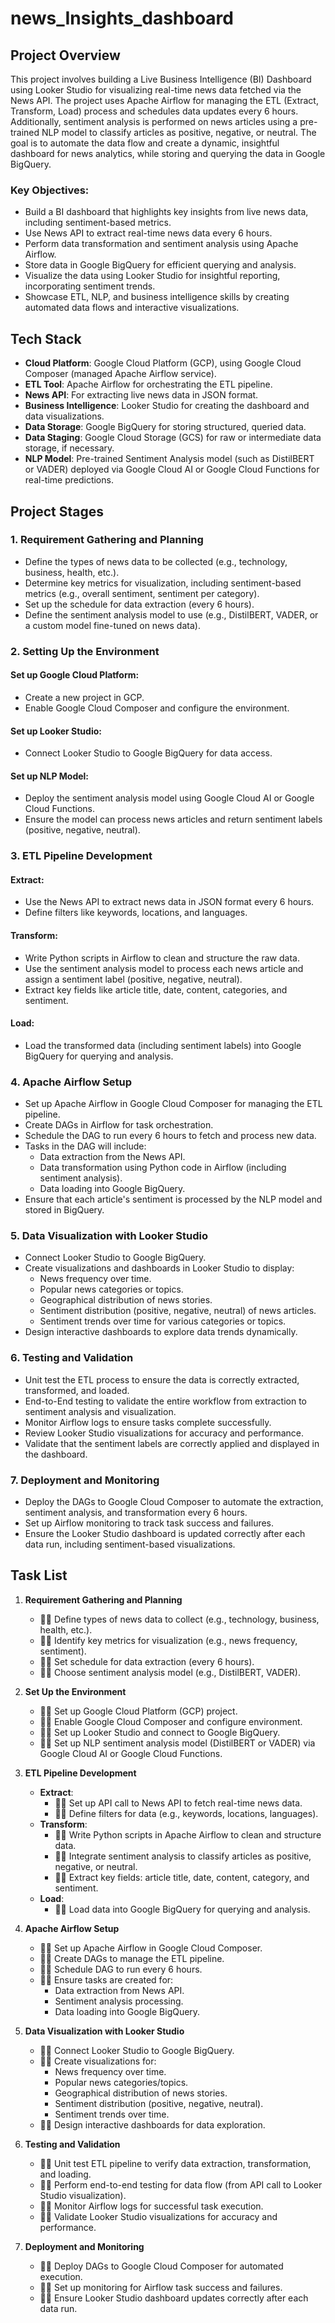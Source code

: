 # news_Insights_dashboard

## Project Overview
This project involves building a Live Business Intelligence (BI) Dashboard using Looker Studio for visualizing real-time news data fetched via the News API. The project uses Apache Airflow for managing the ETL (Extract, Transform, Load) process and schedules data updates every 6 hours. Additionally, sentiment analysis is performed on news articles using a pre-trained NLP model to classify articles as positive, negative, or neutral. The goal is to automate the data flow and create a dynamic, insightful dashboard for news analytics, while storing and querying the data in Google BigQuery.

### Key Objectives:
- Build a BI dashboard that highlights key insights from live news data, including sentiment-based metrics.
- Use News API to extract real-time news data every 6 hours.
- Perform data transformation and sentiment analysis using Apache Airflow.
- Store data in Google BigQuery for efficient querying and analysis.
- Visualize the data using Looker Studio for insightful reporting, incorporating sentiment trends.
- Showcase ETL, NLP, and business intelligence skills by creating automated data flows and interactive visualizations.

## Tech Stack
- **Cloud Platform**: Google Cloud Platform (GCP), using Google Cloud Composer (managed Apache Airflow service).
- **ETL Tool**: Apache Airflow for orchestrating the ETL pipeline.
- **News API**: For extracting live news data in JSON format.
- **Business Intelligence**: Looker Studio for creating the dashboard and data visualizations.
- **Data Storage**: Google BigQuery for storing structured, queried data.
- **Data Staging**: Google Cloud Storage (GCS) for raw or intermediate data storage, if necessary.
- **NLP Model**: Pre-trained Sentiment Analysis model (such as DistilBERT or VADER) deployed via Google Cloud AI or Google Cloud Functions for real-time predictions.

## Project Stages

### 1. Requirement Gathering and Planning
- Define the types of news data to be collected (e.g., technology, business, health, etc.).  
- Determine key metrics for visualization, including sentiment-based metrics (e.g., overall sentiment, sentiment per category).  
- Set up the schedule for data extraction (every 6 hours).  
- Define the sentiment analysis model to use (e.g., DistilBERT, VADER, or a custom model fine-tuned on news data).  

### 2. Setting Up the Environment
#### Set up Google Cloud Platform:
- Create a new project in GCP.  
- Enable Google Cloud Composer and configure the environment.  

#### Set up Looker Studio:
- Connect Looker Studio to Google BigQuery for data access.  

#### Set up NLP Model:
- Deploy the sentiment analysis model using Google Cloud AI or Google Cloud Functions.  
- Ensure the model can process news articles and return sentiment labels (positive, negative, neutral).  

### 3. ETL Pipeline Development
#### Extract:
- Use the News API to extract news data in JSON format every 6 hours.  
- Define filters like keywords, locations, and languages.  

#### Transform:
- Write Python scripts in Airflow to clean and structure the raw data.  
- Use the sentiment analysis model to process each news article and assign a sentiment label (positive, negative, neutral).  
- Extract key fields like article title, date, content, categories, and sentiment.  

#### Load:
- Load the transformed data (including sentiment labels) into Google BigQuery for querying and analysis.  

### 4. Apache Airflow Setup
- Set up Apache Airflow in Google Cloud Composer for managing the ETL pipeline.  
- Create DAGs in Airflow for task orchestration.  
- Schedule the DAG to run every 6 hours to fetch and process new data.  
- Tasks in the DAG will include:
   - Data extraction from the News API.
   - Data transformation using Python code in Airflow (including sentiment analysis).
   - Data loading into Google BigQuery.  
- Ensure that each article's sentiment is processed by the NLP model and stored in BigQuery.  

### 5. Data Visualization with Looker Studio
- Connect Looker Studio to Google BigQuery.  
- Create visualizations and dashboards in Looker Studio to display:
   - News frequency over time.
   - Popular news categories or topics.
   - Geographical distribution of news stories.
   - Sentiment distribution (positive, negative, neutral) of news articles.
   - Sentiment trends over time for various categories or topics.  
- Design interactive dashboards to explore data trends dynamically.  

### 6. Testing and Validation
- Unit test the ETL process to ensure the data is correctly extracted, transformed, and loaded.  
- End-to-End testing to validate the entire workflow from extraction to sentiment analysis and visualization.  
- Monitor Airflow logs to ensure tasks complete successfully.  
- Review Looker Studio visualizations for accuracy and performance.  
- Validate that the sentiment labels are correctly applied and displayed in the dashboard.  

### 7. Deployment and Monitoring
- Deploy the DAGs to Google Cloud Composer to automate the extraction, sentiment analysis, and transformation every 6 hours.  
- Set up Airflow monitoring to track task success and failures.  
- Ensure the Looker Studio dashboard is updated correctly after each data run, including sentiment-based visualizations.  

## Task List
1. **Requirement Gathering and Planning**
    - 👨‍💻 Define types of news data to collect (e.g., technology, business, health, etc.).
    - 👨‍💻 Identify key metrics for visualization (e.g., news frequency, sentiment).
    - 👨‍💻 Set schedule for data extraction (every 6 hours).
    - 👨‍💻 Choose sentiment analysis model (e.g., DistilBERT, VADER).

2. **Set Up the Environment**
    - 👨‍💻 Set up Google Cloud Platform (GCP) project.
    - 👨‍💻 Enable Google Cloud Composer and configure environment.
    - 👨‍💻 Set up Looker Studio and connect to Google BigQuery.
    - 👨‍💻 Set up NLP sentiment analysis model (DistilBERT or VADER) via Google Cloud AI or Google Cloud Functions.

3. **ETL Pipeline Development**
    - **Extract**:
        - 👨‍💻 Set up API call to News API to fetch real-time news data.
        - 👨‍💻 Define filters for data (e.g., keywords, locations, languages).
    - **Transform**:
        - 👨‍💻 Write Python scripts in Apache Airflow to clean and structure data.
        - 👨‍💻 Integrate sentiment analysis to classify articles as positive, negative, or neutral.
        - 👨‍💻 Extract key fields: article title, date, content, category, and sentiment.
    - **Load**:
        - 👨‍💻 Load data into Google BigQuery for querying and analysis.

4. **Apache Airflow Setup**
    - 👨‍💻 Set up Apache Airflow in Google Cloud Composer.
    - 👨‍💻 Create DAGs to manage the ETL pipeline.
    - 👨‍💻 Schedule DAG to run every 6 hours.
    - 👨‍💻 Ensure tasks are created for:
        - Data extraction from News API.
        - Sentiment analysis processing.
        - Data loading into Google BigQuery.

5. **Data Visualization with Looker Studio**
    - 👨‍💻 Connect Looker Studio to Google BigQuery.
    - 👨‍💻 Create visualizations for:
        - News frequency over time.
        - Popular news categories/topics.
        - Geographical distribution of news stories.
        - Sentiment distribution (positive, negative, neutral).
        - Sentiment trends over time.
    - 👨‍💻 Design interactive dashboards for data exploration.

6. **Testing and Validation**
    - 👨‍💻 Unit test ETL pipeline to verify data extraction, transformation, and loading.
    - 👨‍💻 Perform end-to-end testing for data flow (from API call to Looker Studio visualization).
    - 👨‍💻 Monitor Airflow logs for successful task execution.
    - 👨‍💻 Validate Looker Studio visualizations for accuracy and performance.

7. **Deployment and Monitoring**
    - 👨‍💻 Deploy DAGs to Google Cloud Composer for automated execution.
    - 👨‍💻 Set up monitoring for Airflow task success and failures.
    - 👨‍💻 Ensure Looker Studio dashboard updates correctly after each data run.
